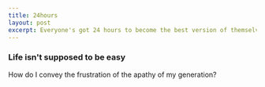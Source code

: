 ```yaml
---
title: 24hours
layout: post
excerpt: Everyone's got 24 hours to become the best version of themselves.
---
```


### Life isn't supposed to be easy

How do I convey the frustration of the apathy of my generation? 
